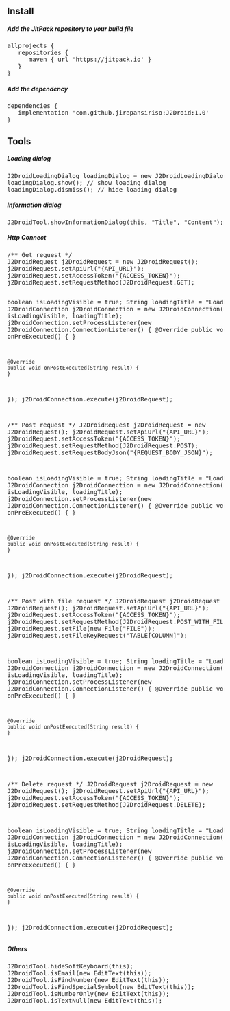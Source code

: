 <body>

<h2>Install</h2>
<h5>Add the JitPack repository to your build file</h5>
<pre>
allprojects { 
   repositories { 
      maven { url 'https://jitpack.io' } 
   } 
} 
</pre>
    
<h5>Add the dependency</h5>
<pre>
dependencies { 
   implementation 'com.github.jirapansiriso:J2Droid:1.0' 
} 
</pre>

<h2>Tools</h2>
<h5>Loading dialog</h5>
<pre>
J2DroidLoadingDialog loadingDialog = new J2DroidLoadingDialog(this, "Loading..."); 
loadingDialog.show(); // show loading dialog 
loadingDialog.dismiss(); // hide loading dialog 
</pre>

<h5>Information dialog</h5>
<pre>
J2DroidTool.showInformationDialog(this, "Title", "Content");
</pre>

<h5>Http Connect</h5>
<pre>
/** Get request */
J2DroidRequest j2DroidRequest = new J2DroidRequest();
j2DroidRequest.setApiUrl("{API_URL}");
j2DroidRequest.setAccessToken("{ACCESS_TOKEN}");
j2DroidRequest.setRequestMethod(J2DroidRequest.GET);

boolean isLoadingVisible = true;
String loadingTitle = "Loading...";
J2DroidConnection j2DroidConnection = new J2DroidConnection(this, isLoadingVisible, loadingTitle);
j2DroidConnection.setProcessListener(new J2DroidConnection.ConnectionListener() {
    @Override
    public void onPreExecuted() {
    }

    @Override
    public void onPostExecuted(String result) {
    }
});
j2DroidConnection.execute(j2DroidRequest);

/** Post request */
J2DroidRequest j2DroidRequest = new J2DroidRequest();
j2DroidRequest.setApiUrl("{API_URL}");
j2DroidRequest.setAccessToken("{ACCESS_TOKEN}");
j2DroidRequest.setRequestMethod(J2DroidRequest.POST);
j2DroidRequest.setRequestBodyJson("{REQUEST_BODY_JSON}");

boolean isLoadingVisible = true;
String loadingTitle = "Loading...";
J2DroidConnection j2DroidConnection = new J2DroidConnection(this, isLoadingVisible, loadingTitle);
j2DroidConnection.setProcessListener(new J2DroidConnection.ConnectionListener() {
    @Override
    public void onPreExecuted() {
    }

    @Override
    public void onPostExecuted(String result) {
    }
});
j2DroidConnection.execute(j2DroidRequest);

/** Post with file request */
J2DroidRequest j2DroidRequest = new J2DroidRequest();
j2DroidRequest.setApiUrl("{API_URL}");
j2DroidRequest.setAccessToken("{ACCESS_TOKEN}");
j2DroidRequest.setRequestMethod(J2DroidRequest.POST_WITH_FILE);
j2DroidRequest.setFile(new File("FILE"));
j2DroidRequest.setFileKeyRequest("TABLE[COLUMN]");

boolean isLoadingVisible = true;
String loadingTitle = "Loading...";
J2DroidConnection j2DroidConnection = new J2DroidConnection(this, isLoadingVisible, loadingTitle);
j2DroidConnection.setProcessListener(new J2DroidConnection.ConnectionListener() {
    @Override
    public void onPreExecuted() {
    }

    @Override
    public void onPostExecuted(String result) {
    }
});
j2DroidConnection.execute(j2DroidRequest);

/** Delete request */
J2DroidRequest j2DroidRequest = new J2DroidRequest();
j2DroidRequest.setApiUrl("{API_URL}");
j2DroidRequest.setAccessToken("{ACCESS_TOKEN}");
j2DroidRequest.setRequestMethod(J2DroidRequest.DELETE);

boolean isLoadingVisible = true;
String loadingTitle = "Loading...";
J2DroidConnection j2DroidConnection = new J2DroidConnection(this, isLoadingVisible, loadingTitle);
j2DroidConnection.setProcessListener(new J2DroidConnection.ConnectionListener() {
    @Override
    public void onPreExecuted() {
    }

    @Override
    public void onPostExecuted(String result) {
    }
});
j2DroidConnection.execute(j2DroidRequest);
</pre>

<h5>Others</h5>
<pre>
J2DroidTool.hideSoftKeyboard(this);
J2DroidTool.isEmail(new EditText(this));
J2DroidTool.isFindNumber(new EditText(this));
J2DroidTool.isFindSpecialSymbol(new EditText(this));
J2DroidTool.isNumberOnly(new EditText(this));
J2DroidTool.isTextNull(new EditText(this));
</pre>

</body>

